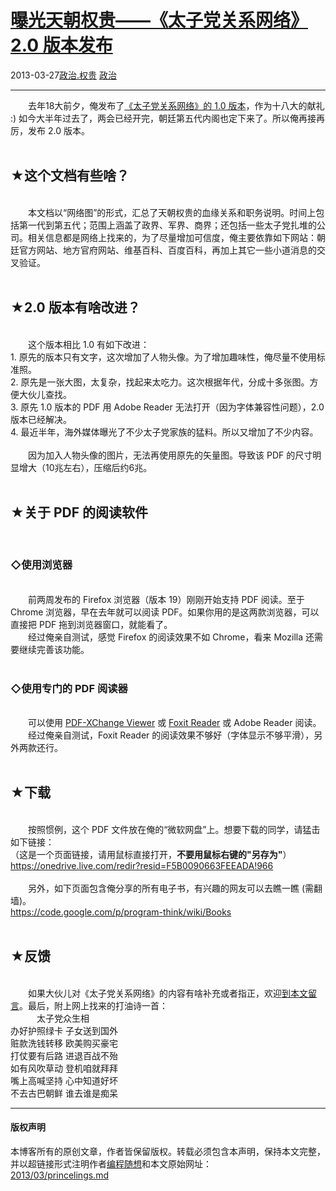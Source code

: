 <!DOCTYPE html>
<html xmlns="http://www.w3.org/1999/xhtml" xml:lang="zh-CN">
<head>
<meta http-equiv="Content-Type" content="text/html; charset=utf-8" />
<meta name="generator" content="Python script by program.think@gmail.com" />
<meta name="provider" content="program-think.blogspot.com" />
<link type="text/css" rel="stylesheet" href="../../css/program-think.css" />
<title>曝光天朝权贵——《太子党关系网络》2.0 版本发布 - 编程随想的博客</title>
</head>
<body>
<div id="main" style="width:100%;">
<h1><a href="../../index.md" title="回到首页">曝光天朝权贵——《太子党关系网络》2.0 版本发布</a></h1>
<div class="post-info"><span class="date-header">2013-03-27</span><a href="../../tags/E694BFE6B2BB.E69D83E8B4B5.md" class="tag">政治.权贵</a> <a href="../../tags/E694BFE6B2BB.md" class="tag">政治</a> </div>
<hr>
<div class="post">
&#12288;&#12288;去年18大前夕，俺发布了<a href="../../2012/11/princelings.md">《太子党关系网络》的 1.0 版本</a>，作为十八大的献礼 :) 如今大半年过去了，两会已经开完，朝廷第五代内阁也定下来了。所以俺再接再厉，发布 2.0 版本。<a name='more'></a><!--program-think--><br /><br /><h2>★这个文档有些啥？</h2><br />&#12288;&#12288;本文档以“网络图”的形式，汇总了天朝权贵的血缘关系和职务说明。时间上包括第一代到第五代；范围上涵盖了政界、军界、商界；还包括一些太子党扎堆的公司。相关信息都是网络上找来的，为了尽量增加可信度，俺主要依靠如下网站：朝廷官方网站、地方官府网站、维基百科、百度百科，再加上其它一些小道消息的交叉验证。<br /><br /><h2>★2.0 版本有啥改进？</h2><br />&#12288;&#12288;这个版本相比 1.0 有如下改进：<br />1. 原先的版本只有文字，这次增加了人物头像。为了增加趣味性，俺尽量不使用标准照。<br />2. 原先是一张大图，太复杂，找起来太吃力。这次根据年代，分成十多张图。方便大伙儿查找。<br />3. 原先 1.0 版本的 PDF 用 Adobe Reader 无法打开（因为字体兼容性问题），2.0 版本已经解决。<br />4. 最近半年，海外媒体曝光了不少太子党家族的猛料。所以又增加了不少内容。<br /><br />&#12288;&#12288;因为加入人物头像的图片，无法再使用原先的矢量图。导致该 PDF 的尺寸明显增大（10兆左右），压缩后约6兆。<br /><br /><h2>★关于 PDF 的阅读软件</h2><br /><h3>◇使用浏览器</h3><br />&#12288;&#12288;前两周发布的 Firefox 浏览器（版本 19）刚刚开始支持 PDF 阅读。至于 Chrome 浏览器，早在去年就可以阅读 PDF。如果你用的是这两款浏览器，可以直接把 PDF 拖到浏览器窗口，就能看了。<br />&#12288;&#12288;经过俺亲自测试，感觉 Firefox 的阅读效果不如 Chrome，看来 Mozilla 还需要继续完善该功能。<br /><br /><h3>◇使用专门的 PDF 阅读器</h3><br />&#12288;&#12288;可以使用 <a href="http://www.tracker-software.com/product/pdf-xchange-viewer" target="_blank" rel="nofollow">PDF-XChange Viewer</a> 或 <a href="http://www.foxitsoftware.com/Secure_PDF_Reader/" target="_blank" rel="nofollow">Foxit Reader</a> 或 Adobe Reader 阅读。<br />&#12288;&#12288;经过俺亲自测试，Foxit Reader 的阅读效果不够好（字体显示不够平滑），另外两款还行。<br /><br /><h2>★下载</h2><br />&#12288;&#12288;按照惯例，这个 PDF 文件放在俺的“微软网盘”上。想要下载的同学，请猛击如下链接：<br />（这是一个页面链接，请用鼠标直接打开，<b>不要用鼠标右键的"另存为"</b>）<br /><a href="https://onedrive.live.com/redir?resid=F5B0090663FEEADA!966" target="_blank" rel="nofollow">https://onedrive.live.com/redir?resid=F5B0090663FEEADA!966</a><br /><br />&#12288;&#12288;另外，如下页面包含俺分享的所有电子书，有兴趣的网友可以去瞧一瞧 (需翻墙)。<br /><a href="https://code.google.com/p/program-think/wiki/Books" target="_blank">https://code.google.com/p/program-think/wiki/Books</a><br /><br /><h2>★反馈</h2><br />&#12288;&#12288;如果大伙儿对《太子党关系网络》的内容有啥补充或者指正，欢迎<a href="../../2013/03/princelings.md">到本文留言</a>。最后，附上网上找来的打油诗一首：<br />&#12288;&#12288;&#12288;太子党众生相<br />办好护照绿卡 子女送到国外<br />赃款洗钱转移 欧美购买豪宅<br />打仗要有后路 进退百战不殆<br />如有风吹草动 登机咱就拜拜<br />嘴上高喊坚持 心中知道好坏<br />不去古巴朝鲜 谁去谁是痴呆<div class="blogger-post-footer">
</div>
<hr>
<div class="copyright">
<h4>版权声明</h4>
本博客所有的原创文章，作者皆保留版权。转载必须包含本声明，保持本文完整，并以超链接形式注明作者<a href="mailto:program.think@gmail.com">编程随想</a>和本文原始网址：<br>
<a href="2013/03/princelings.md">2013/03/princelings.md</a>
</div>
</div>
</body>
</html>
